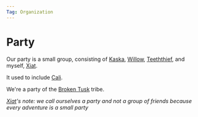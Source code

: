 ```yaml
---
Tag: Organization
---
```

# Party
Our party is a small group, consisting of [Kaska](../Party-Members/Kaska.md), [Willow](../Party-Members/Willow.md), [Teeththief](../Party-Members/Teeththief.md), and myself, [Xiat](../Party-Members/Xiat.md).

It used to include [Cali](../Party-Members/Cali.md).

We're a party of the [Broken Tusk](Broken-Tusk.md) tribe.

*[Xiat](../Party-Members/Xiat.md)'s note: we call ourselves a party and not a group of friends because every adventure is a small party*